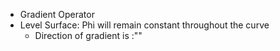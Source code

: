 - Gradient Operator
- Level Surface: Phi will remain constant throughout the curve
	- Direction of gradient is :""
